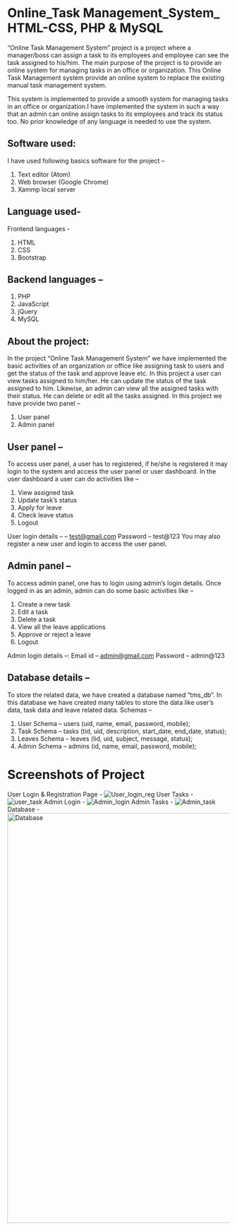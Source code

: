 # Online_Task Management_System_ HTML-CSS, PHP & MySQL

“Online Task Management System” project is a project where a manager/boss can assign a task to its employees and employee can see the task assigned to his/him. The main purpose of the project is to provide an online system for managing tasks in an office or organization. This Online Task Management system provide an online system to replace the existing manual task
management system.

This system is implemented to provide a smooth system for managing tasks in an office or organization.I have implemented the system in such a way that an admin can online assign tasks to its employees and track its status too. No prior knowledge of any language is needed to use the system. 

Software used:
----------------
I have used following basics software for the project –
1. Text editor (Atom)
2. Web browser (Google Chrome)
3. Xammp local server
   
Language used-
----------------
Frontend languages -
1. HTML
2. CSS
3. Bootstrap

Backend languages –
------------------
1. PHP
2. JavaScript
3. jQuery
4. MySQL

About the project:
----------------
In the project “Online Task Management System” we have implemented the basic activities of an organization or office like assigning task to users and get the status of the task and approve leave etc. In this project a user can view tasks assigned to him/her. He can update the status of the task assigned to him. Likewise, an admin can view all the assigned tasks with their status. He can delete or edit all the tasks assigned. In this project we have provide two panel –
1. User panel
2. Admin panel

User panel –
------------
To access user panel, a user has to registered, if he/she is registered it may login to the system and access the user panel or user dashboard. In the user dashboard a user can do activities like –
1. View assigned task
2. Update task’s status
3. Apply for leave
4. Check leave status
5. Logout

User login details –
– test@gmail.com
Password – test@123
You may also register a new user and login to access the user panel.

Admin panel –
---------------
To access admin panel, one has to login using admin’s login details. Once logged in as an admin, admin can do some basic activities like –
1. Create a new task
2. Edit a task
3. Delete a task
4. View all the leave applications
5. Approve or reject a leave
6. Logout
   
Admin login details –:
Email id – admin@gmail.com
Password – admin@123

Database details –
-----------------
To store the related data, we have created a database named “tms_db”. In this
database we have created many tables to store the data like user’s data, task
data and leave related data.
Schemas –
1. User Schema –
users (uid, name, email, password, mobile);
2. Task Schema –
tasks (tid, uid, description, start_date, end_date, status);
3. Leaves Schema –
leaves (lid, uid, subject, message, status);
4. Admin Schema –
admins (id, name, email, password, mobile);

# Screenshots of Project
User Login & Registration Page -
![User_login_reg](https://github.com/Saurajit-Nayak/Online_Task_Management_System/assets/129572543/6bd2354d-40c2-4d8a-a718-b1549228f4a0)
User Tasks -
![user_task](https://github.com/Saurajit-Nayak/Online_Task_Management_System/assets/129572543/852003eb-0f97-4d57-a963-65cab3b281e9)
Admin Login -
![Admin_login](https://github.com/Saurajit-Nayak/Online_Task_Management_System/assets/129572543/4abee810-56e9-46eb-9ec8-11dfd020bd20)
Admin Tasks -
![Admin_task](https://github.com/Saurajit-Nayak/Online_Task_Management_System/assets/129572543/f0de68b0-fea5-4ed0-918a-b79ba6143256)
Database -
<img width="928" alt="Database" src="https://github.com/Saurajit-Nayak/Online_Task_Management_System/assets/129572543/2ea8a77e-9dbd-419e-9e6c-66534d3ce8aa">
